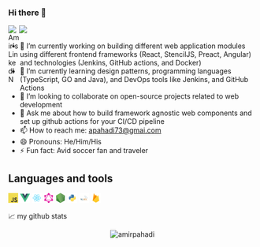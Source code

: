 ### Hi there 👋
<a href="https://www.linkedin.com/in/amirpahadi/">
  <img align="left" alt="Amir's LinkedIN" width="22px" src="https://raw.githubusercontent.com/peterthehan/peterthehan/master/assets/linkedin.svg" />
</a>

![](https://visitor-badge.glitch.me/badge?page_id=apahadi73.apahadi73)

- 🔭 I’m currently working on building different web application modules using different frontend frameworks (React, StencilJS, Preact, Angular) and technologies (Jenkins, GitHub actions, and Docker)
- 🌱 I’m currently learning design patterns, programming languages (TypeScript, GO and Java), and DevOps tools like Jenkins, and GitHub Actions
- 👯 I’m looking to collaborate on open-source projects related to web development
- 💬 Ask me about how to build framework agnostic web components and set up github actions for your CI/CD pipeline
- 📫 How to reach me: apahadi73@gmai.com
- 😄 Pronouns: He/Him/His
- ⚡ Fun fact: Avid soccer fan and traveler


## Languages and tools
<code><img height="20" src="https://raw.githubusercontent.com/github/explore/80688e429a7d4ef2fca1e82350fe8e3517d3494d/topics/javascript/javascript.png"></code>
<code><img height="20" src="https://raw.githubusercontent.com/github/explore/80688e429a7d4ef2fca1e82350fe8e3517d3494d/topics/vue/vue.png"></code>
<code><img height="20" src="https://raw.githubusercontent.com/github/explore/80688e429a7d4ef2fca1e82350fe8e3517d3494d/topics/react/react.png"></code>
<code><img height="20" src="https://raw.githubusercontent.com/github/explore/5c058a388828bb5fde0bcafd4bc867b5bb3f26f3/topics/graphql/graphql.png"></code>
<code><img height="20" src="https://raw.githubusercontent.com/github/explore/80688e429a7d4ef2fca1e82350fe8e3517d3494d/topics/nodejs/nodejs.png"></code>
<code><img height="20" src="https://raw.githubusercontent.com/github/explore/80688e429a7d4ef2fca1e82350fe8e3517d3494d/topics/python/python.png"></code>
<code><img height="20" src="https://raw.githubusercontent.com/github/explore/80688e429a7d4ef2fca1e82350fe8e3517d3494d/topics/mysql/mysql.png"></code>
<code><img height="20" src="https://raw.githubusercontent.com/github/explore/80688e429a7d4ef2fca1e82350fe8e3517d3494d/topics/firebase/firebase.png"></code>

📈 my github stats

<p align="center"> <img src="https://github-readme-stats.vercel.app/api?username=apahadi73&show_icons=true&theme=gotham" alt="amirpahadi" />
